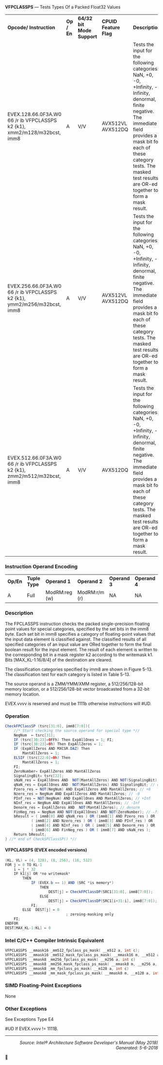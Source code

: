 <b>VFPCLASSPS</b> — Tests Types Of a Packed Float32 Values
<table>
	<tr>
		<td><b>Opcode/ Instruction</b></td>
		<td><b>Op / En</b></td>
		<td><b>64/32 bit Mode Support</b></td>
		<td><b>CPUID Feature Flag</b></td>
		<td><b>Description</b></td>
	</tr>
	<tr>
		<td>EVEX.128.66.0F3A.W0 66 /r ib VFPCLASSPS k2 {k1}, xmm2/m128/m32bcst, imm8</td>
		<td>A</td>
		<td>V/V</td>
		<td>AVX512VL AVX512DQ</td>
		<td>Tests the input for the following categories:  NaN, +0, -0, +Infinity, -Infinity, denormal, finite negative.  The immediate field provides a mask bit for each of these category tests.  The masked test results are OR-ed together to form a mask result.</td>
	</tr>
	<tr>
		<td>EVEX.256.66.0F3A.W0 66 /r ib VFPCLASSPS k2 {k1}, ymm2/m256/m32bcst, imm8</td>
		<td>A</td>
		<td>V/V</td>
		<td>AVX512VL AVX512DQ</td>
		<td>Tests the input for the following categories:  NaN, +0, -0, +Infinity, -Infinity, denormal, finite negative.  The immediate field provides a mask bit for each of these category tests.  The masked test results are OR-ed together to form a mask result.</td>
	</tr>
	<tr>
		<td>EVEX.512.66.0F3A.W0 66 /r ib VFPCLASSPS k2 {k1}, zmm2/m512/m32bcst, imm8</td>
		<td>A</td>
		<td>V/V</td>
		<td>AVX512DQ</td>
		<td>Tests the input for the following categories:  NaN, +0, -0, +Infinity, -Infinity, denormal, finite negative.  The immediate field provides a mask bit for each of these category tests.  The masked test results are OR-ed together to form a mask result.</td>
	</tr>
</table>


### Instruction Operand Encoding
<table>
	<tr>
		<td><b>Op/En</b></td>
		<td><b>Tuple Type</b></td>
		<td><b>Operand 1</b></td>
		<td><b>Operand 2</b></td>
		<td><b>Operand 3</b></td>
		<td><b>Operand 4</b></td>
	</tr>
	<tr>
		<td>A</td>
		<td>Full</td>
		<td>ModRM:reg (w)</td>
		<td>ModRM:r/m (r)</td>
		<td>NA</td>
		<td>NA</td>
	</tr>
</table>


### Description
The FPCLASSPS instruction checks the packed single-precision floating point values for special categories, specified
by the set bits in the imm8 byte. Each set bit in imm8 specifies a category of floating-point values that the input
data element is classified against. The classified results of all specified categories of an input value are ORed
together to form the final boolean result for the input element. The result of each element is written to the corresponding
 bit in a mask register k2 according to the writemask k1. Bits [MAX_KL-1:16/8/4] of the destination are
cleared.

The classification categories specified by imm8 are shown in Figure 5-13. The classification test for each category
is listed in Table 5-13.

The source operand is a ZMM/YMM/XMM register, a 512/256/128-bit memory location, or a 512/256/128-bit vector
broadcasted from a 32-bit memory location.

EVEX.vvvv is reserved and must be 1111b otherwise instructions will \#UD.

### Operation

```java
CheckFPClassSP (tsrc[31:0], imm8[7:0]){
    //* Start checking the source operand for special type *//
    NegNum  ← tsrc[31];
    IF (tsrc[30:23]=0FFh) Then ExpAllOnes ← 1; FI;
    IF (tsrc[30:23]=0h) Then ExpAllZeros ← 1;
    IF (ExpAllZeros AND MXCSR.DAZ) Then 
        MantAllZeros ← 1;
    ELSIF (tsrc[22:0]=0h) Then
        MantAllZeros ← 1;
    FI;
    ZeroNumber= ExpAllZeros AND MantAllZeros
    SignalingBit= tsrc[22];
    sNaN_res ← ExpAllOnes AND  NOT(MantAllZeros) AND NOT(SignalingBit); // sNaN
    qNaN_res ← ExpAllOnes AND  NOT(MantAllZeros) AND SignalingBit; // qNaN
    Pzero_res ← NOT(NegNum) AND ExpAllZeros AND MantAllZeros; // +0
    Nzero_res ← NegNum AND ExpAllZeros AND MantAllZeros; // -0
    PInf_res ← NOT(NegNum) AND ExpAllOnes AND MantAllZeros; // +Inf
    NInf_res ← NegNum AND ExpAllOnes AND MantAllZeros; // -Inf
    Denorm_res ← ExpAllZeros AND  NOT(MantAllZeros); // denorm
    FinNeg_res ← NegNum AND NOT(ExpAllOnes) AND NOT(ZeroNumber); // -finite
    bResult = ( imm8[0] AND qNaN_res ) OR (imm8[1] AND Pzero_res ) OR
            ( imm8[2] AND Nzero_res ) OR ( imm8[3] AND PInf_res ) OR
            ( imm8[4] AND NInf_res ) OR ( imm8[5] AND Denorm_res ) OR
            ( imm8[6] AND FinNeg_res ) OR ( imm8[7] AND sNaN_res );
    Return bResult;
} //* end of CheckSPClassSP() *//
```
#### VFPCLASSPS (EVEX encoded versions)
```java
(KL, VL) = (4, 128), (8, 256), (16, 512)
FOR j ← 0 TO KL-1
    i ← j * 32
    IF k1[j] OR *no writemask*
        THEN 
            IF (EVEX.b == 1) AND (SRC *is memory*)
                THEN
                    DEST[j] ← CheckFPClassDP(SRC1[31:0], imm8[7:0]);
                ELSE 
                    DEST[j] ← CheckFPClassDP(SRC1[i+31:i], imm8[7:0]);
            FI;
        ELSE  DEST[j] ← 0
                            ; zeroing-masking only
    FI;
ENDFOR
DEST[MAX_KL-1:KL] ← 0
```
### Intel C/C++ Compiler Intrinsic Equivalent
```c
VFPCLASSPS __mmask16 _mm512_fpclass_ps_mask( __m512 a, int c);
VFPCLASSPS __mmask16 _mm512_mask_fpclass_ps_mask( __mmask16 m, __m512 a, int c)
VFPCLASSPS __mmask8 _mm256_fpclass_ps_mask( __m256 a, int c)
VFPCLASSPS __mmask8 _mm256_mask_fpclass_ps_mask( __mmask8 m, __m256 a, int c)
VFPCLASSPS __mmask8 _mm_fpclass_ps_mask( __m128 a, int c)
VFPCLASSPS __mmask8 _mm_mask_fpclass_ps_mask( __mmask8 m, __m128 a, int c)
```
### SIMD Floating-Point Exceptions
None

### Other Exceptions

See Exceptions Type E4
<p>#UD
If EVEX.vvvv != 1111B.

 --- 
<p align="right"><i>Source: Intel® Architecture Software Developer's Manual (May 2018)<br>Generated: 5-6-2018</i></p>
